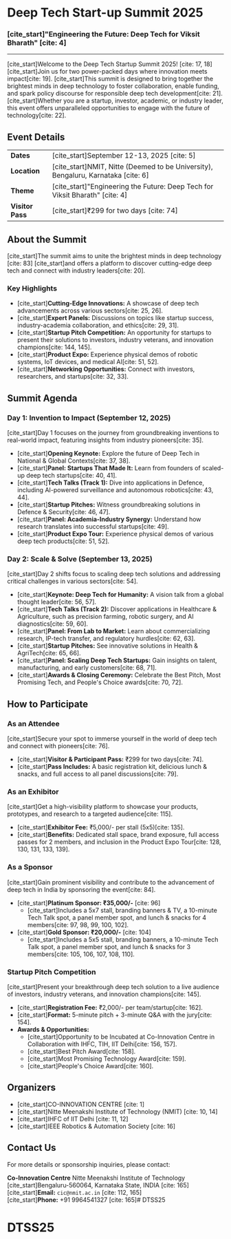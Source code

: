 # Deep Tech Start-up Summit 2025

### [cite_start]"Engineering the Future: Deep Tech for Viksit Bharath" [cite: 4]

---

[cite_start]Welcome to the Deep Tech Startup Summit 2025! [cite: 17, 18] [cite_start]Join us for two power-packed days where innovation meets impact[cite: 19]. [cite_start]This summit is designed to bring together the brightest minds in deep technology to foster collaboration, enable funding, and spark policy discourse for responsible deep tech development[cite: 21]. [cite_start]Whether you are a startup, investor, academic, or industry leader, this event offers unparalleled opportunities to engage with the future of technology[cite: 22].

## Event Details

| | |
| :--- | :--- |
| **Dates** | [cite_start]September 12-13, 2025 [cite: 5] |
| **Location** | [cite_start]NMIT, Nitte (Deemed to be University), Bengaluru, Karnataka [cite: 6] |
| **Theme** | [cite_start]"Engineering the Future: Deep Tech for Viksit Bharath" [cite: 4] |
| **Visitor Pass** | [cite_start]₹299 for two days [cite: 74] |

## About the Summit

[cite_start]The summit aims to unite the brightest minds in deep technology [cite: 83] [cite_start]and offers a platform to discover cutting-edge deep tech and connect with industry leaders[cite: 20].

### Key Highlights
* [cite_start]**Cutting-Edge Innovations:** A showcase of deep tech advancements across various sectors[cite: 25, 26].
* [cite_start]**Expert Panels:** Discussions on topics like startup success, industry-academia collaboration, and ethics[cite: 29, 31].
* [cite_start]**Startup Pitch Competition:** An opportunity for startups to present their solutions to investors, industry veterans, and innovation champions[cite: 144, 145].
* [cite_start]**Product Expo:** Experience physical demos of robotic systems, IoT devices, and medical AI[cite: 51, 52].
* [cite_start]**Networking Opportunities:** Connect with investors, researchers, and startups[cite: 32, 33].

## Summit Agenda

### Day 1: Invention to Impact (September 12, 2025)
[cite_start]Day 1 focuses on the journey from groundbreaking inventions to real-world impact, featuring insights from industry pioneers[cite: 35].
* [cite_start]**Opening Keynote:** Explore the future of Deep Tech in National & Global Contexts[cite: 37, 38].
* [cite_start]**Panel: Startups That Made It:** Learn from founders of scaled-up deep tech startups[cite: 40, 41].
* [cite_start]**Tech Talks (Track 1):** Dive into applications in Defence, including AI-powered surveillance and autonomous robotics[cite: 43, 44].
* [cite_start]**Startup Pitches:** Witness groundbreaking solutions in Defence & Security[cite: 46, 47].
* [cite_start]**Panel: Academia-Industry Synergy:** Understand how research translates into successful startups[cite: 49].
* [cite_start]**Product Expo Tour:** Experience physical demos of various deep tech products[cite: 51, 52].

### Day 2: Scale & Solve (September 13, 2025)
[cite_start]Day 2 shifts focus to scaling deep tech solutions and addressing critical challenges in various sectors[cite: 54].
* [cite_start]**Keynote: Deep Tech for Humanity:** A vision talk from a global thought leader[cite: 56, 57].
* [cite_start]**Tech Talks (Track 2):** Discover applications in Healthcare & Agriculture, such as precision farming, robotic surgery, and AI diagnostics[cite: 59, 60].
* [cite_start]**Panel: From Lab to Market:** Learn about commercializing research, IP-tech transfer, and regulatory hurdles[cite: 62, 63].
* [cite_start]**Startup Pitches:** See innovative solutions in Health & AgriTech[cite: 65, 66].
* [cite_start]**Panel: Scaling Deep Tech Startups:** Gain insights on talent, manufacturing, and early customers[cite: 68, 71].
* [cite_start]**Awards & Closing Ceremony:** Celebrate the Best Pitch, Most Promising Tech, and People's Choice awards[cite: 70, 72].

## How to Participate

### As an Attendee
[cite_start]Secure your spot to immerse yourself in the world of deep tech and connect with pioneers[cite: 76].
* [cite_start]**Visitor & Participant Pass:** ₹299 for two days[cite: 74].
* [cite_start]**Pass Includes:** A basic registration kit, delicious lunch & snacks, and full access to all panel discussions[cite: 79].

### As an Exhibitor
[cite_start]Get a high-visibility platform to showcase your products, prototypes, and research to a targeted audience[cite: 115].
* [cite_start]**Exhibitor Fee:** ₹5,000/- per stall (5x5)[cite: 135].
* [cite_start]**Benefits:** Dedicated stall space, brand exposure, full access passes for 2 members, and inclusion in the Product Expo Tour[cite: 128, 130, 131, 133, 139].

### As a Sponsor
[cite_start]Gain prominent visibility and contribute to the advancement of deep tech in India by sponsoring the event[cite: 84].
* [cite_start]**Platinum Sponsor: ₹35,000/-** [cite: 96]
    * [cite_start]Includes a 5x7 stall, branding banners & TV, a 10-minute Tech Talk spot, a panel member spot, and lunch & snacks for 4 members[cite: 97, 98, 99, 100, 102].
* [cite_start]**Gold Sponsor: ₹20,000/-** [cite: 104]
    * [cite_start]Includes a 5x5 stall, branding banners, a 10-minute Tech Talk spot, a panel member spot, and lunch & snacks for 3 members[cite: 105, 106, 107, 108, 110].

### Startup Pitch Competition
[cite_start]Present your breakthrough deep tech solution to a live audience of investors, industry veterans, and innovation champions[cite: 145].
* [cite_start]**Registration Fee:** ₹2,000/- per team/startup[cite: 162].
* [cite_start]**Format:** 5-minute pitch + 3-minute Q&A with the jury[cite: 154].
* **Awards & Opportunities:**
    * [cite_start]Opportunity to be Incubated at Co-Innovation Centre in Collaboration with IHFC, TIH, IIT Delhi[cite: 156, 157].
    * [cite_start]Best Pitch Award[cite: 158].
    * [cite_start]Most Promising Technology Award[cite: 159].
    * [cite_start]People's Choice Award[cite: 160].

## Organizers
* [cite_start]CO-INNOVATION CENTRE [cite: 1]
* [cite_start]Nitte Meenakshi Institute of Technology (NMIT) [cite: 10, 14]
* [cite_start]IHFC of IIT Delhi [cite: 11, 12]
* [cite_start]IEEE Robotics & Automation Society [cite: 16]

## Contact Us
For more details or sponsorship inquiries, please contact:

**Co-Innovation Centre** Nitte Meenakshi Institute of Technology  
[cite_start]Bengaluru-560064, Karnataka State, INDIA [cite: 165]  
[cite_start]**Email:** `cic@nmit.ac.in` [cite: 112, 165]  
[cite_start]**Phone:** +91 9964541327 [cite: 165]# DTSS25
# DTSS25
